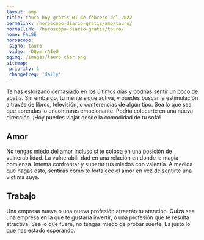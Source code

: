 ```yaml
---
layout: amp
title: tauro hoy gratis 01 de febrero del 2022 
permalink: /horoscopo-diario-gratis/amp/tauro/
normallink: /horoscopo-diario-gratis/tauro/
home: FALSE
horoscopo:
 signo: tauro
 video: -DQpmrrAIeU
ogimg: /images/tauro_char.png
sitemap:
 priority: 1
 changefreq: 'daily'
---
```



Te has esforzado demasiado en los últimos días y podrías sentir un poco de apatía. Sin embargo, tu mente sigue activa, y puedes buscar la estimulación a través de libros, televisión, o conferencias de algún tipo. Sea lo que sea que aprendas lo encontrarás emocionante. Podría colocarte en una nueva dirección. ¡Hoy puedes viajar desde la comodidad de tu sofá!

## Amor

No tengas miedo del amor incluso si te coloca en una posición de vulnerabilidad. La vulnerabili-dad en una relación en donde la magia comienza. Intenta confrontar y superar tus miedos con valentía. A medida que hagas esto, sentirás como te fortalece el amor en vez de sentirte una víctima suya.

## Trabajo

Una empresa nueva o una nueva profesión atraerán tu atención. Quizá sea una empresa en la que te gustaría invertir, o una profesión que te resulta atractiva. Sea lo que fuere, no tengas miedo de probar suerte. Es justo lo que has estado esperando.
